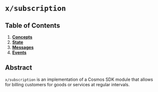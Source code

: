 <!--
order: 0
title: Subscription Overview
parent:
  title: "subscription"
-->

# `x/subscription`

## Table of Contents

<!-- TOC -->

1. **[Concepts](01_concepts.md)**
2. **[State](02_state.md)**
3. **[Messages](03_messages.md)**
4. **[Events](04_events.md)**

## Abstract

`x/subscription` is an implementation of a Cosmos SDK module that allows for billing customers for goods or services at
regular intervals.
